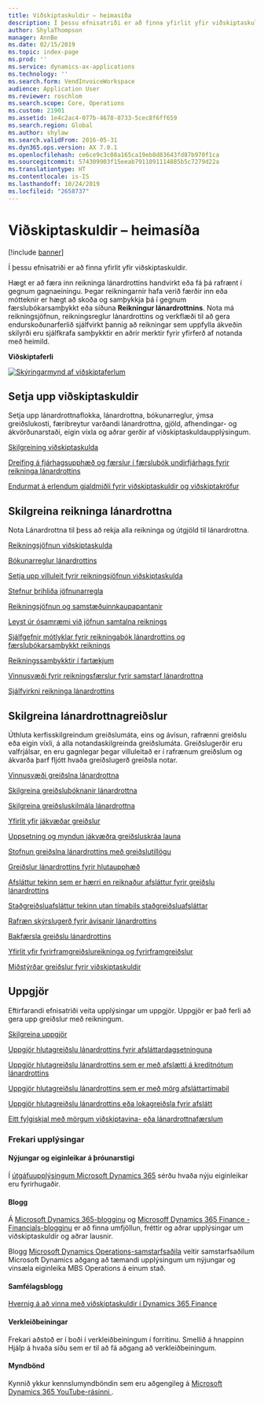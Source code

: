 ```yaml
---
title: Viðskiptaskuldir – heimasíða
description: Í þessu efnisatriði er að finna yfirlit yfir viðskiptaskuldir.
author: ShylaThompson
manager: AnnBe
ms.date: 02/15/2019
ms.topic: index-page
ms.prod: ''
ms.service: dynamics-ax-applications
ms.technology: ''
ms.search.form: VendInvoiceWorkspace
audience: Application User
ms.reviewer: roschlom
ms.search.scope: Core, Operations
ms.custom: 21901
ms.assetid: 1e4c2ac4-077b-4678-8733-5cec8f6ff659
ms.search.region: Global
ms.author: shylaw
ms.search.validFrom: 2016-05-31
ms.dyn365.ops.version: AX 7.0.1
ms.openlocfilehash: ce6ce9c3c08a165ca19eb8d83643fd87b970f1ca
ms.sourcegitcommit: 574309903f15eeab7911091114885b5c7279d22a
ms.translationtype: HT
ms.contentlocale: is-IS
ms.lasthandoff: 10/24/2019
ms.locfileid: "2658737"
---
```

# <a name="accounts-payable-home-page"></a>Viðskiptaskuldir – heimasíða

[!include [banner](../includes/banner.md)]

Í þessu efnisatriði er að finna yfirlit yfir viðskiptaskuldir. 

Hægt er að færa inn reikninga lánardrottins handvirkt eða fá þá rafrænt í gegnum gagnaeiningu. Þegar reikningarnir hafa verið færðir inn eða mótteknir er hægt að skoða og samþykkja þá í gegnum færslubókarsamþykkt eða síðuna **Reikningur lánardrottnins**. Nota má reikningsjöfnun, reikningsreglur lánardrottins og verkflæði til að gera endurskoðunarferlið sjálfvirkt þannig að reikningar sem uppfylla ákveðin skilyrði eru sjálfkrafa samþykktir en aðrir merktir fyrir yfirferð af notanda með heimild.

**Viðskiptaferli**

[![Skýringarmynd af viðskiptaferlum](./media/AP-process.PNG)](./media/AP-process.PNG)

## <a name="set-up-accounts-payable"></a>Setja upp viðskiptaskuldir

Setja upp lánardrottnaflokka, lánardrottna, bókunarreglur, ýmsa greiðslukosti, færibreytur varðandi lánardrottna, gjöld, afhendingar- og ákvörðunarstaði, eigin víxla og aðrar gerðir af viðskiptaskuldaupplýsingum. 

[Skilgreining viðskiptaskulda](accounts-payable-overview.md)

[Dreifing á fjárhagsupphæð og færslur í færslubók undirfjárhags fyrir reikninga lánardrottins](accounting-distributions-subledger-journal-entries-vendor-invoices.md) 

[Endurmat á erlendum gjaldmiðli fyrir viðskiptaskuldir og viðskiptakröfur](../cash-bank-management/foreign-currency-revaluation-accounts-payable-accounts-receivable.md)

## <a name="configure-vendor-invoices"></a>Skilgreina reikninga lánardrottna

Nota Lánardrottna til þess að rekja alla reikninga og útgjöld til lánardrottna.

[Reikningsjöfnun viðskiptaskulda](accounts-payable-invoice-matching.md)

[Bókunarreglur lánardrottins](vendor-posting-profiles.md)

[Setja upp villuleit fyrir reikningsjöfnun viðskiptaskulda](tasks/set-up-accounts-payable-invoice-matching-validation.md)

[Stefnur þríhliða jöfnunarregla](three-way-matching-policies.md)

[Reikningsjöfnun og samstæðuinnkaupapantanir](invoice-matching-intercompany-purchase-orders.md)

[Leyst úr ósamræmi við jöfnun samtalna reiknings](resolve-invoice-totals-invoice-matching-discrepancies.md)

[Sjálfgefnir mótlyklar fyrir reikningabók lánardrottins og færslubókarsamþykkt reiknings](default-offset-accounts-vendor-invoice-journals.md)

[Reikningssamþykktir í fartækjum](mobile-invoice-approvals.md)

[Vinnusvæði fyrir reikningsfærslur fyrir samstarf lánardrottna](vendor-portal-invoicing-workspace.md)

[Sjálfvirkni reikninga lánardrottins](vendor-invoice-automation.md)

## <a name="configure-vendor-payments"></a>Skilgreina lánardrottnagreiðslur 

Úthluta kerfisskilgreindum greiðslumáta, eins og ávísun, rafrænni greiðslu eða eigin víxli, á alla notandaskilgreinda greiðslumáta. Greiðslugerðir eru valfrjálsar, en eru gagnlegar þegar villuleitað er í rafrænum greiðslum og ákvarða þarf fljótt hvaða greiðslugerð greiðsla notar. 

[Vinnusvæði greiðslna lánardrottna](vendor-payments-workspace.md)

[Skilgreina greiðsluþóknanir lánardrottna](tasks/define-vendor-payment-fees.md)

[Skilgreina greiðsluskilmála lánardrottna](tasks/define-vendor-payment-terms.md)

[Yfirlit yfir jákvæðar greiðslur](positive-pay-overview.md)

[Uppsetning og myndun jákvæðra greiðsluskráa launa](set-up-generate-positive-pay-files.md)

[Stofnun greiðslna lánardrottins með greiðslutillögu](create-vendor-payments-payment-proposal.md)

[Greiðslur lánardrottins fyrir hlutaupphæð](vendor-payments-partial-amount.md)

[Afsláttur tekinn sem er hærri en reiknaður afsláttur fyrir greiðslu lánardrottins](take-discount-more-calculated-discount-vendor-payment.md)

[Staðgreiðsluafsláttur tekinn utan tímabils staðgreiðsluafsláttar](take-cash-discount-outside-cash-discount-timeframe.md)

[Rafræn skýrslugerð fyrir ávísanir lánardrottins](electronic-reporting-sample-vendor-checks.md)

[Bakfærsla greiðslu lánardrottins](reverse-vendor-payment.md)

[Yfirlit yfir fyrirframgreiðslureikninga og fyrirframgreiðslur](prepayments-invoices-vs-prepayments.md)

[Miðstýrðar greiðslur fyrir viðskiptaskuldir](centralized-payments-accounts-payable.md)

## <a name="settlements"></a>Uppgjör

Eftirfarandi efnisatriði veita upplýsingar um uppgjör. Uppgjör er það ferli að gera upp greiðslur með reikningum. 

[Skilgreina uppgjör](../cash-bank-management/configure-settlement.md)

[Uppgjör hlutagreiðslu lánardrottins fyrir afsláttardagsetninguna](settle-partial-vendor-payment-before-discount-or-final-payment-after.md)

[Uppgjör hlutagreiðslu lánardrottins sem er með afslætti á kreditnótum lánardrottins](settle-partial-vendor-payment-discounts-vendor-credit-notes.md)

[Uppgjör hlutagreiðslu lánardrottins sem er með mörg afsláttartímabil](settle-partial-vendor-payment-multiple-discount-periods.md)

[Uppgjör hlutagreiðslu lánardrottins eða lokagreiðsla fyrir afslátt](settle-partial-vendor-payment-or-final-payment-before-discount.md)

[Eitt fylgiskjal með mörgum viðskiptavina- eða lánardrottnafærslum](single-voucher-multiple-customer-vendor-records.md)



### <a name="additional-resources"></a>Frekari upplýsingar

#### <a name="whats-new-and-in-development"></a>Nýjungar og eiginleikar á þróunarstigi

Í [útgáfuupplýsingum Microsoft Dynamics 365](https://go.microsoft.com/fwlink/?linkid=2010158) sérðu hvaða nýju eiginleikar eru fyrirhugaðir. 

#### <a name="blogs"></a>Blogg

Á [Microsoft Dynamics 365-blogginu](https://community.dynamics.com/b/msftdynamicsblog?c=Enterprise) og [Microsoff Dynamics 365 Finance - Financials-blogginu](https://community.dynamics.com/365/financeandoperations/b/financials) er að finna umfjöllun, fréttir og aðrar upplýsingar um viðskiptaskuldir og aðrar lausnir.

Blogg [Microsoft Dynamics Operations-samstarfsaðila](https://community.dynamics.com/partner/b/operationspartnercommunityblog) veitir samstarfsaðilum Microsoft Dynamics aðgang að tæmandi upplýsingum um nýjungar og vinsæla eiginleika MBS Operations á einum stað.

#### <a name="community-blogs"></a>Samfélagsblogg

[Hvernig á að vinna með viðskiptaskuldir í Dynamics 365 Finance](https://financefunction.tech/2019/02/15/how-to-manage-payables-in-dynamics-365-for-finance-and-operations)

#### <a name="task-guides"></a>Verkleiðbeiningar
Frekari aðstoð er í boði í verkleiðbeiningum í forritinu. Smellið á hnappinn Hjálp á hvaða síðu sem er til að fá aðgang að verkleiðbeiningum.

#### <a name="videos"></a>Myndbönd

Kynnið ykkur kennslumyndböndin sem eru aðgengileg á [Microsoft Dynamics 365 YouTube-rásinni ](https://www.youtube.com/channel/UCJGCg4rB3QSs8y_1FquelBQ).





